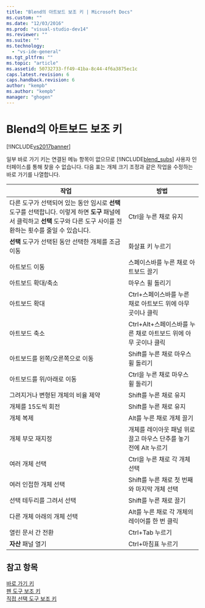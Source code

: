 ```yaml
---
title: "Blend의 아트보드 보조 키 | Microsoft Docs"
ms.custom: ""
ms.date: "12/03/2016"
ms.prod: "visual-studio-dev14"
ms.reviewer: ""
ms.suite: ""
ms.technology: 
  - "vs-ide-general"
ms.tgt_pltfrm: ""
ms.topic: "article"
ms.assetid: 50732733-ff49-41ba-8c44-4f6a3875ec1c
caps.latest.revision: 6
caps.handback.revision: 6
author: "kempb"
ms.author: "kempb"
manager: "ghogen"
---
```

# Blend의 아트보드 보조 키
[!INCLUDE[vs2017banner](../code-quality/includes/vs2017banner.md)]

일부 바로 가기 키는 연결된 메뉴 항목이 없으므로 [!INCLUDE[blend_subs](../debugger/includes/blend_subs_md.md)] 사용자 인터페이스를 통해 찾을 수 없습니다.  다음 표는 개체 크기 조정과 같은 작업을 수정하는 바로 가기를 나열합니다.  
  
|작업|방법|  
|--------|--------|  
|다른 도구가 선택되어 있는 동안 임시로 **선택** 도구를 선택합니다. 이렇게 하면 **도구** 패널에서 클릭하고 **선택** 도구와 다른 도구 사이를 전환하는 횟수를 줄일 수 있습니다.|Ctrl을 누른 채로 유지|  
|**선택** 도구가 선택된 동안 선택한 개체를 조금 이동|화살표 키 누르기|  
|아트보드 이동|스페이스바를 누른 채로 아트보드 끌기|  
|아트보드 확대\/축소|마우스 휠 돌리기|  
|아트보드 확대|Ctrl\+스페이스바를 누른 채로 아트보드 위에 아무 곳이나 클릭|  
|아트보드 축소|Ctrl\+Alt\+스페이스바를 누른 채로 아트보드 위에 아무 곳이나 클릭|  
|아트보드를 왼쪽\/오른쪽으로 이동|Shift를 누른 채로 마우스 휠 돌리기|  
|아트보드를 위\/아래로 이동|Ctrl을 누른 채로 마우스 휠 돌리기|  
|그려지거나 변형된 개체의 비율 제약|Shift를 누른 채로 유지|  
|개체를 15도씩 회전|Shift를 누른 채로 유지|  
|개체 복제|Alt를 누른 채로 개체 끌기|  
|개체 부모 재지정|개체를 레이아웃 패널 위로 끌고 마우스 단추를 놓기 전에 Alt 누르기|  
|여러 개체 선택|Ctrl을 누른 채로 각 개체 선택|  
|여러 인접한 개체 선택|Shift를 누른 채로 첫 번째와 마지막 개체 선택|  
|선택 테두리를 그려서 선택|Shift를 누른 채로 끌기|  
|다른 개체 아래의 개체 선택|Alt를 누른 채로 각 개체의 레이어를 한 번 클릭|  
|열린 문서 간 전환|Ctrl\+Tab 누르기|  
|**자산** 패널 열기|Ctrl\+마침표 누르기|  
  
## 참고 항목  
 [바로 가기 키](../designers/keyboard-shortcuts-in-blend.md)   
 [펜 도구 보조 키](../designers/pen-tool-modifier-keys-in-blend.md)   
 [직접 선택 도구 보조 키](../designers/direct-selection-tool-modifier-keys-in-blend.md)